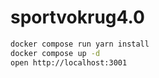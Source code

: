 # sportvokrug4.0

```bash
docker compose run yarn install
docker compose up -d
open http://localhost:3001
```
